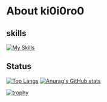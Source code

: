 # About ki0i0ro0

## skills

[![My Skills](https://skillicons.dev/icons?i=js,ts,html,css,sass,svg,react,vue,graphql,nextjs,nuxtjs,materialui,vite,nodejs,jest,express,prisma,nginx,dynamodb,postgres,mysql,redis,git,docker,github,gitlab,linux,md,vscode,aws,firebase,vercel,heroku,cs,dotnet,powershell,visualstudio)](https://skillicons.dev)

## Status
[![Top Langs](https://github-readme-stats.vercel.app/api/top-langs/?username=ki0i0ro0&layout=compact)](https://github.com/ki0i0ro0/github-readme-stats)
[![Anurag's GitHub stats](https://github-readme-stats.vercel.app/api?username=ki0i0ro0)](https://github.com/ki0i0ro0/github-readme-stats)

[![trophy](https://github-profile-trophy.vercel.app/?username=ki0i0ro0)](https://github.com/ki0i0ro0/github-profile-trophy)

<!--
**ki0i0ro0/ki0i0ro0** is a ✨ _special_ ✨ repository because its `README.md` (this file) appears on your GitHub profile.

Here are some ideas to get you started:

- 🔭 I’m currently working on ...
- 🌱 I’m currently learning ...
- 👯 I’m looking to collaborate on ...
- 🤔 I’m looking for help with ...
- 💬 Ask me about ...
- 📫 How to reach me: ...
- 😄 Pronouns: ...
- ⚡ Fun fact: ...
-->
